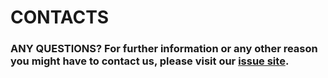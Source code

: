 # CONTACTS

### ANY QUESTIONS? For further information or any other reason you might have to contact us, please visit our [issue site](https://github.com/hm-sAIn/sAIn/issues).